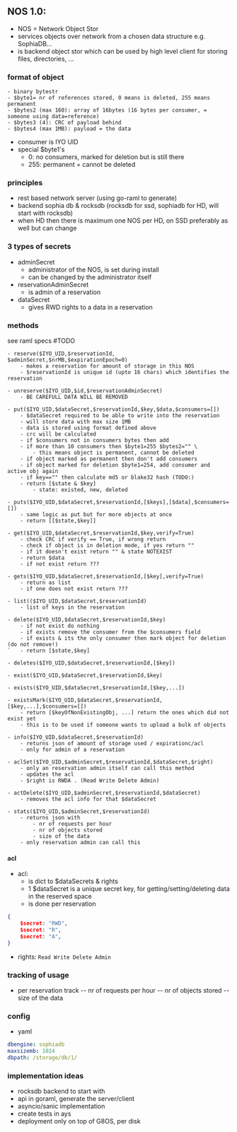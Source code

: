## NOS 1.0:

- NOS = Network Object Stor
- services objects over network from a chosen data structure e.g. SophiaDB...
- is backend object stor which can be used by high level client for storing files, directories, ...

### format of object

```
- binary bytestr
- $byte1= nr of references stored, 0 means is deleted, 255 means permanent
- $bytes2 (max 160): array of 16bytes (16 bytes per consumer, = someone using data=reference)
- $bytes3 (4): CRC of payload behind
- $bytes4 (max 1MB): payload = the data
```

- consumer is IYO UID
- special $byte1's
	- 0: no consumers, marked for deletion but is still there
	- 255: permanent = cannot be deleted

### principles

- rest based network server (using go-raml to generate)
- backend sophia db & rocksdb (rocksdb for ssd, sophiadb for HD, will start with rocksdb)
- when HD then there is maximum one NOS per HD, on SSD preferably as well but can change

### 3 types of secrets

- adminSecret
	- administrator of the NOS, is set during install 
	- can be changed by the administrator itself
- reservationAdminSecret
	- is admin of a reservation
- dataSecret
	- gives RWD rights to a data in a reservation

### methods

see raml specs #TODO

```
- reserve($IYO_UID,$reservationId, $adminSecret,$nrMB,$expirationEpoch=0)
	- makes a reservation for amount of storage in this NOS
	- $reservationId is unique id (upto 16 chars) which identifies the reservation

- unreserve($IYO_UID,$id,$reservationAdminSecret)
	- BE CAREFULL DATA WILL BE REMOVED

- put($IYO_UID,$dataSecret,$reservationId,$key,$data,$consumers=[])
	- $dataSecret required to be able to write into the reservation
	- will store data with max size 1MB
	- data is stored using format defined above
	- crc will be calculated
	- if $consumers not in consumers bytes then add
	- if more than 10 consumers then $byte1=255 $bytes2="" \
		- this means object is permanent, cannot be deleted
	- if object marked as permanent then don't add consumers
	- if object marked for deletion $byte1=254, add consumer and active obj again
	- if key=="" then calculate md5 or blake32 hash (TODO:)
	- return [$state & $key]
		- state: existed, new, deleted
		
- puts($IYO_UID,$dataSecret,$reservationId,[$keys],[$data],$consumers=[])
	- same logic as put but for more objects at once
	- return [[$state,$key]]
	
- get($IYO_UID,$dataSecret,$reservationId,$key,verify=True)
	- check CRC if verify == True, if wrong return
	- check if object is in deletion mode, if yes return ""
	- if it doesn't exist return "" & state NOTEXIST
	- return $data
	- if not exist return ???
		
- gets($IYO_UID,$dataSecret,$reservationId,[$key],verify=True)
	- return as list
	- if one does not exist return ???
	
- list(($IYO_UID,$dataSecret,$reservationId)
	- list of keys in the reservation 
	
- delete($IYO_UID,$dataSecret,$reservationId,$key)
	- if not exist do nothing
	- if exists remove the consumer from the $consumers field
	- if exists & its the only consumer then mark object for deletion (do not remove!)
`	- return [$state,$key]
	
- deletes($IYO_UID,$dataSecret,$reservationId,[$key])

- exist($IYO_UID,$dataSecret,$reservationId,$key)

- exists($IYO_UID,$dataSecret,$reservationId,[$key,...])

- existsMark($IYO_UID,$dataSecret,$reservationId,[$key,...],$consumers=[])
	- return [$keyOfNonExistingObj, ...] return the ones which did not exist yet
	- this is to be used if someone wants to upload a bulk of objects

- info($IYO_UID,$dataSecret,$reservationId)
	- returns json of amount of storage used / expirationc/acl
	- only for admin of a reservation

- aclSet($IYO_UID,$adminSecret,$reservationId,$dataSecret,$right)
	- only an reservation admin itself can call this method
	- updates the acl
	- $right is RWDA . (Read Write Delete Admin)	

- actDelete($IYO_UID,$adminSecret,$reservationId,$dataSecret)
	- removes the acl info for that $dataSecret

- stats($IYO_UID,$adminSecret,$reservationId)
	- returns json with
		- nr of requests per hour
		- nr of objects stored
		- size of the data
	- only reservation admin can call this

```

#### acl

- acl:
	- is dict to $dataSecrets & rights
	- 1 $dataSecret is a unique secret key, for getting/setting/deleting data in the reserved space
	- is done per reservation

```json
{
	$secret: "RWD",
	$secret: "R",
	$secret: "A",
}
```

- rights: ```Read Write Delete Admin```


### tracking of usage

- per reservation track
-- nr of requests per hour
-- nr of objects stored
-- size of the data

### config

- yaml

```yaml
dbengine: sophiadb
maxsizemb: 1024
dbpath: /storage/db/1/
```

### implementation ideas

- rocksdb backend to start with
- api in goraml, generate the server/client
- asyncio/sanic implementation
- create tests in ays
- deployment only on top of G8OS, per disk


